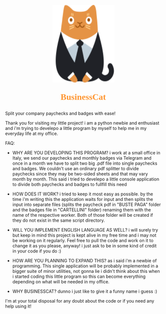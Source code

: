 
<p align="center"><img width="200" height="250" src="https://github.com/TheUruz/BusinessCat/blob/main/config_files/imgs/BusinessCat.png?raw=true"/></p>
<p align="center" style="font-family:Calibri,serif; font-size:28px; font-weight:900; color:#ff9632">BusinessCat</p>

Split your company paychecks and badges with ease!

Thank you for visiting my little project! i am a python newbie and enthusiast and i'm trying to develepo a little program by myself to help me in my everyday life at my office.

FAQ:

- WHY ARE YOU DEVELOPING THIS PROGRAM?
i work at a small office in Italy, we send our paychecks and monthly badges via Telegram and once in a month we have to split two big .pdf file into single paychecks and badges. We couldn't use an ordinary pdf splitter to divide paychecks since they may be two-sided sheets and that may vary month by month. This said i tried to develepo a little console application to divide both paychecks and badges to fullfill this need

- HOW DOES IT WORK?
i tried to keep it most easy as possible. by the time i'm writing this the application waits for input and then splits the input into separate files (splits the paycheck pdf in "BUSTE PAGA" folder and the badges file in "CARTELLINI" folder) renaming them with the name of the respective worker. Both of those folder will be created if they do not exist in the same script directory.

- WILL YOU IMPLEMENT ENGLISH LANGUAGE AS WELL?
i will surely try but keep in mind this project is kept alive in my free time and i may not be working on it regularly. Feel free to pull the code and work on it to change it as you please, anyway! i just ask to be in some kind of credit in your code if you do :)

- HOW ARE YOU PLANNING TO EXPAND THIS?
as i said i'm a newbie of programming. This single application will be probably implemented in a bigger suite of minor utilities, not gonna lie i didn't think about this when i started coding this little program so this can become everything depending on what will be needed in my office.

- WHY BUSINESSCAT?
dunno i just like to give it a funny name i guess :)


I'm at your total disposal for any doubt about the code or if you need any help using it! 
